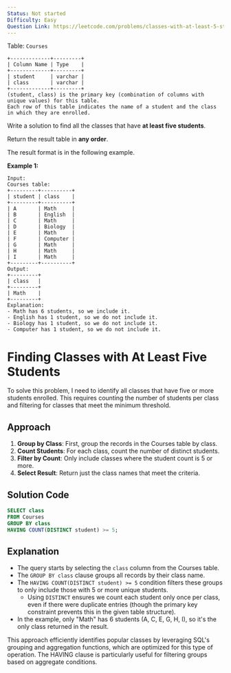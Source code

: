 ```yaml
---
Status: Not started
Difficulty: Easy
Question Link: https://leetcode.com/problems/classes-with-at-least-5-students/
---
```

Table: `Courses`

```Plain
+-------------+---------+
| Column Name | Type    |
+-------------+---------+
| student     | varchar |
| class       | varchar |
+-------------+---------+
(student, class) is the primary key (combination of columns with unique values) for this table.
Each row of this table indicates the name of a student and the class in which they are enrolled.
```

Write a solution to find all the classes that have **at least five students**.

Return the result table in **any order**.

The result format is in the following example.

**Example 1:**

```Plain
Input:
Courses table:
+---------+----------+
| student | class    |
+---------+----------+
| A       | Math     |
| B       | English  |
| C       | Math     |
| D       | Biology  |
| E       | Math     |
| F       | Computer |
| G       | Math     |
| H       | Math     |
| I       | Math     |
+---------+----------+
Output:
+---------+
| class   |
+---------+
| Math    |
+---------+
Explanation:
- Math has 6 students, so we include it.
- English has 1 student, so we do not include it.
- Biology has 1 student, so we do not include it.
- Computer has 1 student, so we do not include it.
```

# Finding Classes with At Least Five Students

To solve this problem, I need to identify all classes that have five or more students enrolled. This requires counting the number of students per class and filtering for classes that meet the minimum threshold.

## Approach

1. **Group by Class**: First, group the records in the Courses table by class.
2. **Count Students**: For each class, count the number of distinct students.
3. **Filter by Count**: Only include classes where the student count is 5 or more.
4. **Select Result**: Return just the class names that meet the criteria.

## Solution Code

```SQL
SELECT class
FROM Courses
GROUP BY class
HAVING COUNT(DISTINCT student) >= 5;
```

## Explanation

- The query starts by selecting the `class` column from the Courses table.
- The `GROUP BY class` clause groups all records by their class name.
- The `HAVING COUNT(DISTINCT student) >= 5` condition filters these groups to only include those with 5 or more unique students.
    - Using `DISTINCT` ensures we count each student only once per class, even if there were duplicate entries (though the primary key constraint prevents this in the given table structure).
- In the example, only "Math" has 6 students (A, C, E, G, H, I), so it's the only class returned in the result.

This approach efficiently identifies popular classes by leveraging SQL's grouping and aggregation functions, which are optimized for this type of operation. The HAVING clause is particularly useful for filtering groups based on aggregate conditions.